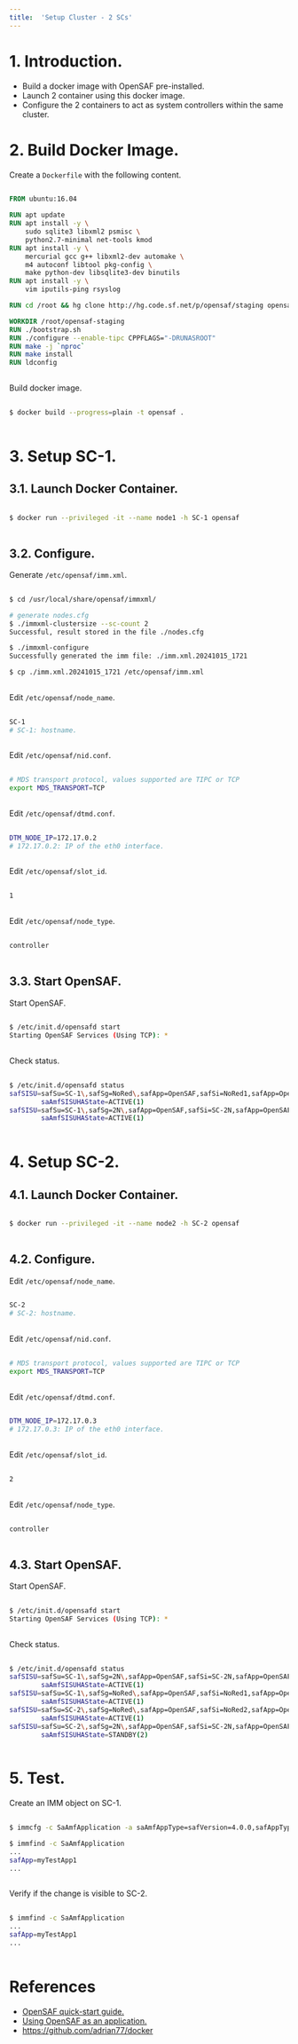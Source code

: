 ```yaml
---
title:  'Setup Cluster - 2 SCs'
---
```



# 1. Introduction.
- Build a docker image with OpenSAF pre-installed.
- Launch 2 container using this docker image.
- Configure the 2 containers to act as system controllers within the same cluster.


# 2. Build Docker Image.
Create a `Dockerfile` with the following content.
```Dockerfile
  
FROM ubuntu:16.04

RUN apt update
RUN apt install -y \
    sudo sqlite3 libxml2 psmisc \
    python2.7-minimal net-tools kmod
RUN apt install -y \
    mercurial gcc g++ libxml2-dev automake \
    m4 autoconf libtool pkg-config \
    make python-dev libsqlite3-dev binutils
RUN apt install -y \
    vim iputils-ping rsyslog

RUN cd /root && hg clone http://hg.code.sf.net/p/opensaf/staging opensaf-staging

WORKDIR /root/opensaf-staging
RUN ./bootstrap.sh
RUN ./configure --enable-tipc CPPFLAGS="-DRUNASROOT"
RUN make -j `nproc`
RUN make install
RUN ldconfig
  
```

Build docker image.
```sh
  
$ docker build --progress=plain -t opensaf .
  
```

# 3. Setup SC-1.
## 3.1. Launch Docker Container.
```sh
  
$ docker run --privileged -it --name node1 -h SC-1 opensaf
  
```

## 3.2. Configure.
Generate `/etc/opensaf/imm.xml`.
```sh
  
$ cd /usr/local/share/opensaf/immxml/

# generate nodes.cfg
$ ./immxml-clustersize --sc-count 2
Successful, result stored in the file ./nodes.cfg

$ ./immxml-configure
Successfully generated the imm file: ./imm.xml.20241015_1721

$ cp ./imm.xml.20241015_1721 /etc/opensaf/imm.xml
  
```

Edit `/etc/opensaf/node_name`.
```sh
  
SC-1
# SC-1: hostname.
  
```

Edit `/etc/opensaf/nid.conf`.
```sh
  
# MDS transport protocol, values supported are TIPC or TCP
export MDS_TRANSPORT=TCP
  
```

Edit `/etc/opensaf/dtmd.conf`.
```sh
  
DTM_NODE_IP=172.17.0.2
# 172.17.0.2: IP of the eth0 interface.
  
```

Edit `/etc/opensaf/slot_id`.
```sh
  
1
  
```

Edit `/etc/opensaf/node_type`.
```sh
  
controller
  
```

## 3.3. Start OpenSAF.
Start OpenSAF.
```sh
   
$ /etc/init.d/opensafd start
Starting OpenSAF Services (Using TCP): *
  
```

Check status.
```sh
  
$ /etc/init.d/opensafd status
safSISU=safSu=SC-1\,safSg=NoRed\,safApp=OpenSAF,safSi=NoRed1,safApp=OpenSAF
        saAmfSISUHAState=ACTIVE(1)
safSISU=safSu=SC-1\,safSg=2N\,safApp=OpenSAF,safSi=SC-2N,safApp=OpenSAF
        saAmfSISUHAState=ACTIVE(1)
  
```

# 4. Setup SC-2.
## 4.1. Launch Docker Container.
```sh
  
$ docker run --privileged -it --name node2 -h SC-2 opensaf
  
```

## 4.2. Configure.
Edit `/etc/opensaf/node_name`.
```sh
  
SC-2
# SC-2: hostname.
  
```

Edit `/etc/opensaf/nid.conf`.
```sh
  
# MDS transport protocol, values supported are TIPC or TCP
export MDS_TRANSPORT=TCP
  
```

Edit `/etc/opensaf/dtmd.conf`.
```sh
  
DTM_NODE_IP=172.17.0.3
# 172.17.0.3: IP of the eth0 interface.
  
```

Edit `/etc/opensaf/slot_id`.
```sh
  
2
  
```

Edit `/etc/opensaf/node_type`.
```sh
  
controller
  
```

## 4.3. Start OpenSAF.
Start OpenSAF.
```sh
   
$ /etc/init.d/opensafd start
Starting OpenSAF Services (Using TCP): *
  
```

Check status.
```sh
  
$ /etc/init.d/opensafd status
safSISU=safSu=SC-1\,safSg=2N\,safApp=OpenSAF,safSi=SC-2N,safApp=OpenSAF
        saAmfSISUHAState=ACTIVE(1)
safSISU=safSu=SC-1\,safSg=NoRed\,safApp=OpenSAF,safSi=NoRed1,safApp=OpenSAF
        saAmfSISUHAState=ACTIVE(1)
safSISU=safSu=SC-2\,safSg=NoRed\,safApp=OpenSAF,safSi=NoRed2,safApp=OpenSAF
        saAmfSISUHAState=ACTIVE(1)
safSISU=safSu=SC-2\,safSg=2N\,safApp=OpenSAF,safSi=SC-2N,safApp=OpenSAF
        saAmfSISUHAState=STANDBY(2)
  
```

# 5. Test.
Create an IMM object on SC-1.
```sh
  
$ immcfg -c SaAmfApplication -a saAmfAppType=safVersion=4.0.0,safAppType=OpenSafApplicationType safApp=myTestApp1

$ immfind -c SaAmfApplication
...
safApp=myTestApp1
...
  
```

Verify if the change is visible to SC-2.
```sh
  
$ immfind -c SaAmfApplication
...
safApp=myTestApp1
...
  
```


# References
- [OpenSAF quick-start guide.](https://sourceforge.net/p/opensaf/wiki/OpenSAF%20quick-start%20guide%20%28simulated%20cluster%29)
- [Using OpenSAF as an application.](https://sourceforge.net/p/opensaf/wiki/OpenSAF%20as%20an%20application)
- https://github.com/adrian77/docker

